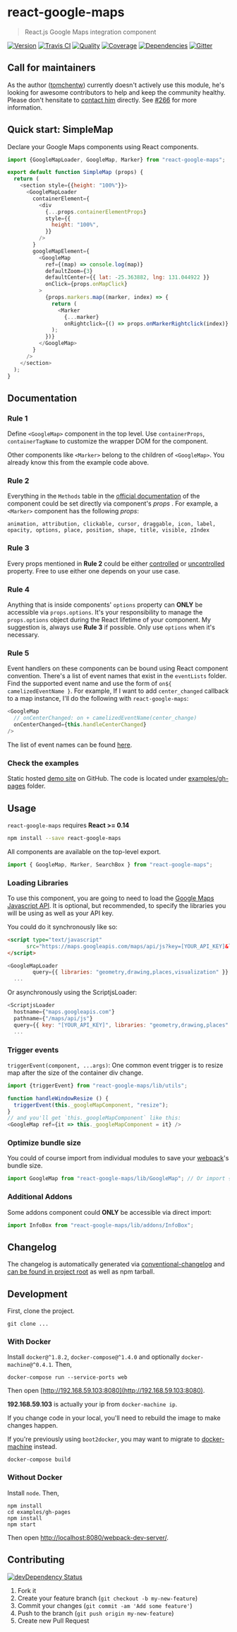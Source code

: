 # react-google-maps
> React.js Google Maps integration component

[![Version][npm-image]][npm-url] [![Travis CI][travis-image]][travis-url] [![Quality][codeclimate-image]][codeclimate-url] [![Coverage][codeclimate-coverage-image]][codeclimate-coverage-url] [![Dependencies][gemnasium-image]][gemnasium-url] [![Gitter][gitter-image]][gitter-url]


## Call for maintainers

As the author ([tomchentw][tomchentw]) currently doesn't actively use this module, he's looking for awesome contributors to help and keep the community healthy. Please don't hensitate to [contact him][tomchentw] directly. See [#266][call-for-maintainers] for more information.


## Quick start: SimpleMap

Declare your Google Maps components using React components.

```js
import {GoogleMapLoader, GoogleMap, Marker} from "react-google-maps";

export default function SimpleMap (props) {
  return (
    <section style={{height: "100%"}}>
      <GoogleMapLoader
        containerElement={
          <div
            {...props.containerElementProps}
            style={{
              height: "100%",
            }}
          />
        }
        googleMapElement={
          <GoogleMap
            ref={(map) => console.log(map)}
            defaultZoom={3}
            defaultCenter={{ lat: -25.363882, lng: 131.044922 }}
            onClick={props.onMapClick}
          >
            {props.markers.map((marker, index) => {
              return (
                <Marker
                  {...marker}
                  onRightclick={() => props.onMarkerRightclick(index)} />
              );
            })}
          </GoogleMap>
        }
      />
    </section>
  );
}
```


## Documentation

### Rule 1

Define `<GoogleMap>` component in the top level. Use `containerProps`, `containerTagName` to customize the wrapper DOM for the component.

Other components like `<Marker>` belong to the children of `<GoogleMap>`. You already know this from the example code above.

### Rule 2

Everything in the `Methods` table in the [official documentation](https://developers.google.com/maps/documentation/javascript/3.exp/reference#Marker) of the component could be set directly via component's *props* . For example, a `<Marker>` component has the following *props*:

```
animation, attribution, clickable, cursor, draggable, icon, label, opacity, options, place, position, shape, title, visible, zIndex
```

### Rule 3

Every props mentioned in __Rule 2__ could be either [controlled](https://facebook.github.io/react/docs/forms.html#controlled-components) or [uncontrolled](https://facebook.github.io/react/docs/forms.html#uncontrolled-components) property. Free to use either one depends on your use case.

### Rule 4

Anything that is inside components' `options` property can __ONLY__ be accessible via `props.options`. It's your responsibility to manage the `props.options` object during the React lifetime of your component. My suggestion is, always use __Rule 3__ if possible. Only use `options` when it's necessary.

### Rule 5

Event handlers on these components can be bound using React component convention. There's a list of event names that exist in the `eventLists` folder. Find the supported event name and use the form of `on${ camelizedEventName }`. For example, If I want to add `center_changed` callback to a map instance, I'll do the following with `react-google-maps`:

```js
<GoogleMap
  // onCenterChanged: on + camelizedEventName(center_change)
  onCenterChanged={this.handleCenterChanged}
/>
```

The list of event names can be found [here](https://github.com/tomchentw/react-google-maps/blob/master/src/eventLists/GoogleMapEventList.js).

### Check the examples

Static hosted [demo site][demo] on GitHub. The code is located under [examples/gh-pages][examples_gh_pages] folder.


## Usage

`react-google-maps` requires __React >= 0.14__

```sh
npm install --save react-google-maps
```

All components are available on the top-level export.

```js
import { GoogleMap, Marker, SearchBox } from "react-google-maps";
```

### Loading Libraries

To use this component, you are going to need to load the [Google Maps Javascript API].
It is optional, but recommended, to specify the libraries you will be using as well as your API key.

You could do it synchronously like so:

```html
<script type="text/javascript"
      src="https://maps.googleapis.com/maps/api/js?key=[YOUR_API_KEY]&libraries=geometry,places,visualization">
</script>
```

```js
<GoogleMapLoader
        query={{ libraries: "geometry,drawing,places,visualization" }}
  ...
```

Or asynchronously using the ScriptjsLoader:

```js
<ScriptjsLoader
  hostname={"maps.googleapis.com"}
  pathname={"/maps/api/js"}
  query={{ key: "[YOUR_API_KEY]", libraries: "geometry,drawing,places" }}
  ...
```

### Trigger events

`triggerEvent(component, ...args)`: One common event trigger is to resize map after the size of the container div change.

```js
import {triggerEvent} from "react-google-maps/lib/utils";

function handleWindowResize () {
  triggerEvent(this._googleMapComponent, "resize");
}
// and you'll get `this._googleMapComponent` like this:
<GoogleMap ref={it => this._googleMapComponent = it} />
```

### Optimize bundle size

You could of course import from individual modules to save your [webpack][webpack]'s bundle size.

```js
import GoogleMap from "react-google-maps/lib/GoogleMap"; // Or import {default as GoogleMap} ...
```

### Additional Addons

Some addons component could __ONLY__ be accessible via direct import:

```js
import InfoBox from "react-google-maps/lib/addons/InfoBox";
```


## Changelog

The changelog is automatically generated via [conventional-changelog][conventional-changelog] and [can be found in project root](https://github.com/tomchentw/react-google-maps/blob/master/CHANGELOG.md) as well as npm tarball.


## Development

First, clone the project.

```shell
git clone ...
```

### With Docker

Install `docker@^1.8.2`, `docker-compose@^1.4.0` and optionally `docker-machine@^0.4.1`. Then,

```shell
docker-compose run --service-ports web
```

Then open [http://192.168.59.103:8080](http://192.168.59.103:8080).

**192.168.59.103** is actually your ip from `docker-machine ip`.

If you change code in your local, you'll need to rebuild the image to make changes happen.

If you're previously using `boot2docker`, you may want to migrate to [docker-machine](https://docs.docker.com/machine/migrate-to-machine/) instead.

```shell
docker-compose build
```

### Without Docker

Install `node`. Then,

```shell
npm install
cd examples/gh-pages
npm install
npm start
```

Then open [http://localhost:8080/webpack-dev-server/](http://localhost:8080/webpack-dev-server/).


## Contributing

[![devDependency Status][david-dm-image]][david-dm-url]

1. Fork it
2. Create your feature branch (`git checkout -b my-new-feature`)
3. Commit your changes (`git commit -am 'Add some feature'`)
4. Push to the branch (`git push origin my-new-feature`)
5. Create new Pull Request


[npm-image]: https://img.shields.io/npm/v/react-google-maps.svg?style=flat-square
[npm-url]: https://www.npmjs.org/package/react-google-maps

[travis-image]: https://img.shields.io/travis/tomchentw/react-google-maps.svg?style=flat-square
[travis-url]: https://travis-ci.org/tomchentw/react-google-maps
[codeclimate-image]: https://img.shields.io/codeclimate/github/tomchentw/react-google-maps.svg?style=flat-square
[codeclimate-url]: https://codeclimate.com/github/tomchentw/react-google-maps
[codeclimate-coverage-image]: https://img.shields.io/codeclimate/coverage/github/tomchentw/react-google-maps.svg?style=flat-square
[codeclimate-coverage-url]: https://codeclimate.com/github/tomchentw/react-google-maps
[gemnasium-image]: https://img.shields.io/gemnasium/tomchentw/react-google-maps.svg?style=flat-square
[gemnasium-url]: https://gemnasium.com/tomchentw/react-google-maps
[gitter-image]: https://badges.gitter.im/Join%20Chat.svg
[gitter-url]: https://gitter.im/tomchentw/react-google-maps?utm_source=badge&utm_medium=badge&utm_campaign=pr-badge&utm_content=badge
[david-dm-image]: https://img.shields.io/david/dev/tomchentw/react-google-maps.svg?style=flat-square
[david-dm-url]: https://david-dm.org/tomchentw/react-google-maps#info=devDependencies


[tomchentw]: https://github.com/tomchentw
[call-for-maintainers]: https://github.com/tomchentw/react-google-maps/issues/266
[demo]: http://tomchentw.github.io/react-google-maps/
[examples_gh_pages]: https://github.com/tomchentw/react-google-maps/tree/master/examples/gh-pages
[webpack]: http://webpack.github.io/docs/tutorials/getting-started/
[conventional-changelog]: https://github.com/ajoslin/conventional-changelog

[Google Maps Javascript API]: https://developers.google.com/maps/documentation/javascript/
